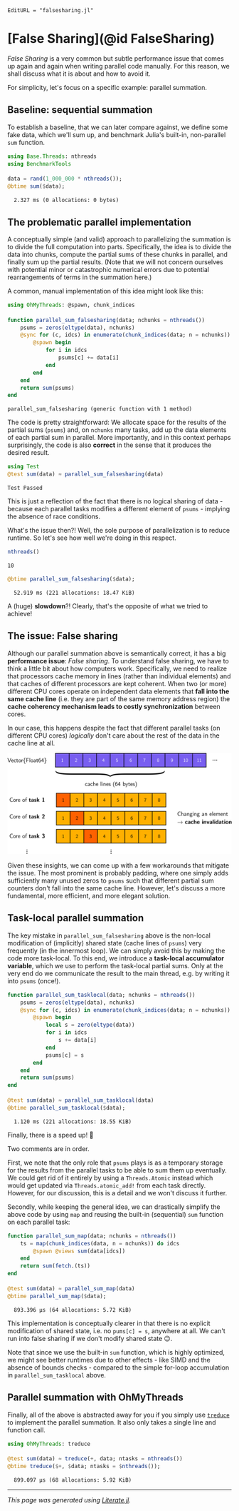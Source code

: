 ```@meta
EditURL = "falsesharing.jl"
```

# [False Sharing](@id FalseSharing)

*False Sharing* is a very common but subtle performance issue that comes up again and
again when writing parallel code manually. For this reason, we shall discuss what it is
about and how to avoid it.

For simplicity, let's focus on a specific example: parallel summation.

## Baseline: sequential summation

To establish a baseline, that we can later compare against, we define some fake data,
which we'll sum up, and benchmark Julia's built-in, non-parallel `sum` function.

````julia
using Base.Threads: nthreads
using BenchmarkTools

data = rand(1_000_000 * nthreads());
@btime sum($data);
````

````
  2.327 ms (0 allocations: 0 bytes)

````

## The problematic parallel implementation

A conceptually simple (and valid) approach to parallelizing the summation is to divide
the full computation into parts. Specifically, the idea is to divide the data into chunks,
compute the partial sums of these chunks in parallel, and finally sum up the partial
results. (Note that we will not concern ourselves with potential minor or
catastrophic numerical errors due to potential rearrangements of terms in the summation here.)

A common, manual implementation of this idea might look like this:

````julia
using OhMyThreads: @spawn, chunk_indices

function parallel_sum_falsesharing(data; nchunks = nthreads())
    psums = zeros(eltype(data), nchunks)
    @sync for (c, idcs) in enumerate(chunk_indices(data; n = nchunks))
        @spawn begin
            for i in idcs
                psums[c] += data[i]
            end
        end
    end
    return sum(psums)
end
````

````
parallel_sum_falsesharing (generic function with 1 method)
````

The code is pretty straightforward: We allocate space for the results of the partial sums
(`psums`) and, on `nchunks` many tasks, add up the data elements of each partial sum in
parallel. More importantly, and in this context perhaps surprisingly, the code is also
**correct** in the sense that it produces the desired result.

````julia
using Test
@test sum(data) ≈ parallel_sum_falsesharing(data)
````

````
Test Passed
````

This is just a reflection of the fact that there is no logical sharing of data - because
each parallel tasks modifies a different element of `psums` - implying the absence of
race conditions.

What's the issue then?! Well, the sole purpose of parallelization is to reduce runtime.
So let's see how well we're doing in this respect.

````julia
nthreads()
````

````
10
````

````julia
@btime parallel_sum_falsesharing($data);
````

````
  52.919 ms (221 allocations: 18.47 KiB)

````

A (huge) **slowdown**?! Clearly, that's the opposite of what we tried to achieve!

## The issue: False sharing

Although our parallel summation above is semantically correct, it has a
big **performance issue**: *False sharing*. To understand false sharing, we have to think
a little bit about how computers work. Specifically, we need to realize that processors
cache memory in lines (rather than individual elements) and that caches of different processors
are kept coherent.
When two (or more) different CPU cores operate on independent data elements that **fall
into the same cache line** (i.e. they are part of the same memory address region)
the **cache coherency mechanism leads to costly synchronization** between cores.

In our case, this happens despite the fact that different parallel tasks
(on different CPU cores) *logically* don't care about the rest of the data in the cache line
at all.

![](false_sharing.svg)

Given these insights, we can come up with a few workarounds that mitigate the issue.
The most prominent is probably padding, where one simply adds sufficiently many unused
zeros to `psums` such that different partial sum counters don't fall into the same cache
line. However, let's discuss a more fundamental, more efficient, and more elegant solution.

## Task-local parallel summation

The key mistake in `parallel_sum_falsesharing` above is the non-local modification of
(implicitly) shared state (cache lines of `psums`) very frequently (in the innermost loop).
We can simply avoid this by making the code more task-local. To this end, we introduce a
**task-local accumulator variable**, which we use to perform the task-local partial sums.
Only at the very end do we communicate the result to the main thread, e.g. by writing it
into `psums` (once!).

````julia
function parallel_sum_tasklocal(data; nchunks = nthreads())
    psums = zeros(eltype(data), nchunks)
    @sync for (c, idcs) in enumerate(chunk_indices(data; n = nchunks))
        @spawn begin
            local s = zero(eltype(data))
            for i in idcs
                s += data[i]
            end
            psums[c] = s
        end
    end
    return sum(psums)
end

@test sum(data) ≈ parallel_sum_tasklocal(data)
@btime parallel_sum_tasklocal($data);
````

````
  1.120 ms (221 allocations: 18.55 KiB)

````

Finally, there is a speed up! 🎉

Two comments are in order.

First, we note that the only role that `psums` plays is
as a temporary storage for the results from the parallel tasks to be able to sum them
up eventually. We could get rid of it entirely by using a `Threads.Atomic` instead which
would get updated via `Threads.atomic_add!` from each task directly. However,
for our discussion, this is a detail and we won't discuss it further.

Secondly, while keeping the general idea, we can drastically simplify the above code by
using `map` and reusing the built-in (sequential) `sum` function on each parallel task:

````julia
function parallel_sum_map(data; nchunks = nthreads())
    ts = map(chunk_indices(data, n = nchunks)) do idcs
        @spawn @views sum(data[idcs])
    end
    return sum(fetch.(ts))
end

@test sum(data) ≈ parallel_sum_map(data)
@btime parallel_sum_map($data);
````

````
  893.396 μs (64 allocations: 5.72 KiB)

````

This implementation is conceptually
clearer in that there is no explicit modification of shared state, i.e. no `pums[c] = s`,
anywhere at all. We can't run into false sharing if we don't modify shared state 😉.

Note that since we use the built-in `sum` function, which is highly optimized, we might see
better runtimes due to other effects - like SIMD and the absence of bounds checks - compared
to the simple for-loop accumulation in `parallel_sum_tasklocal` above.

## Parallel summation with OhMyThreads

Finally, all of the above is abstracted away for you if you simply use [`treduce`](@ref)
to implement the parallel summation. It also only takes a single line and function call.

````julia
using OhMyThreads: treduce

@test sum(data) ≈ treduce(+, data; ntasks = nthreads())
@btime treduce($+, $data; ntasks = $nthreads());
````

````
  899.097 μs (68 allocations: 5.92 KiB)

````

---

*This page was generated using [Literate.jl](https://github.com/fredrikekre/Literate.jl).*

